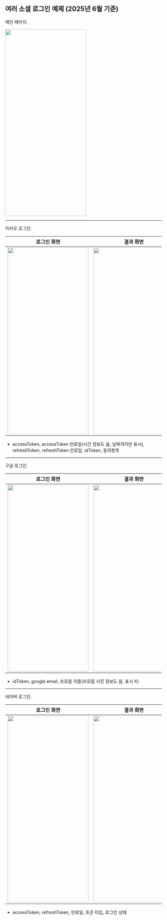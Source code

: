 ## 여러 소셜 로그인 예제 (2025년 6월 기준)

메인 페이지.

<img src="https://github.com/user-attachments/assets/a4109d67-77fb-4e97-ab4a-9a3e0727931b" width="260" height="600">

----
카카오 로그인.

 로그인 화면                                                                                                               | 결과 화면                                                                                                                
----------------------------------------------------------------------------------------------------------------------|----------------------------------------------------------------------------------------------------------------------
 <img src="https://github.com/user-attachments/assets/2699cc0d-f7b6-477c-a95d-4e19773e2f05" width="260" height="600"> | <img src="https://github.com/user-attachments/assets/a526902c-d1ac-49c2-94c9-0a02bd62e430" width="260" height="600"> 

- accessToken, accessToken 만료일(시간 정보도 옴, 날짜까지만 표시), refreshToken, refreshToken 만료일, idToken, 동의항목

----
구글 로그인.

 로그인 화면                                                                                                               | 결과 화면                                                                                                                
----------------------------------------------------------------------------------------------------------------------|----------------------------------------------------------------------------------------------------------------------
 <img src="https://github.com/user-attachments/assets/13304058-5951-44da-a274-8a3f93d61e72" width="260" height="600"> | <img src="https://github.com/user-attachments/assets/4ce631ab-29c9-48c6-863f-485b90da4d4f" width="260" height="600"> 

- idToken, google email, 프로필 이름(프로필 사진 정보도 옴, 표시 X)

----
네이버 로그인.

 로그인 화면                                                                                                               | 결과 화면                                                                                                                
----------------------------------------------------------------------------------------------------------------------|----------------------------------------------------------------------------------------------------------------------
 <img src="https://github.com/user-attachments/assets/bca7f7cb-7fa2-49dc-ac53-65cd66949440" width="260" height="600"> | <img src="https://github.com/user-attachments/assets/b90d6907-94c5-4071-a7aa-a1152f468904" width="260" height="600"> 

- accessToken, refreshToken, 만료일, 토큰 타입, 로그인 상태
